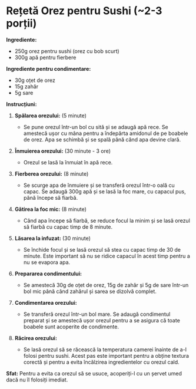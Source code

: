 # Rețetă Orez pentru Sushi (~2-3 porții)

**Ingrediente:**
- 250g orez pentru sushi (orez cu bob scurt)
- 300g apă pentru fierbere

**Ingrediente pentru condimentare:**
- 30g oțet de orez
- 15g zahăr
- 5g sare

**Instrucțiuni:**

1. **Spălarea orezului:** (5 minute)
   - Se pune orezul într-un bol cu sită și se adaugă apă rece.
   Se amestecă ușor cu mâna pentru a îndepărta amidonul
   de pe boabele de orez.
   Apa se schimbă și se spală până când apa devine clară.

2. **Înmuierea orezului:** (30 minute - 3 ore)
   - Orezul se lasă la înmuiat în apă rece.

3. **Fierberea orezului:** (8 minute)
   - Se scurge apa de înmuiere și se transferă orezul într-o oală cu capac.
   Se adaugă 300g apă și se lasă la foc mare, cu capacul pus,
   până începe să fiarbă.

4. **Gătirea la foc mic:** (8 minute)
   - Când apa începe să fiarbă, se reduce focul la minim și
   se lasă orezul să fiarbă cu capac timp de 8 minute.

5. **Lăsarea la infuzat:** (30 minute)
   - Se închide focul și se lasă orezul să stea cu capac timp de 30 de minute.
   Este important să nu se ridice capacul în acest timp pentru a nu se evapora apa.

6. **Prepararea condimentului:**
   - Se amestecă 30g de oțet de orez, 15g de zahăr și 5g de sare într-un bol mic 
   până când zahărul și sarea se dizolvă complet.

7. **Condimentarea orezului:** 
   - Se transferă orezul într-un bol mare. Se adaugă condimentul preparat și se 
   amestecă ușor orezul pentru a se asigura că toate boabele sunt acoperite de condimente.

8. **Răcirea orezului:**
   - Se lasă orezul să se răcească la temperatura camerei înainte de a-l folosi pentru sushi. 
   Acest pas este important pentru a obține textura corectă și pentru a evita încălzirea 
   ingredientelor cu orezul cald.

**Sfat:** Pentru a evita ca orezul să se usuce, acoperiți-l cu un șervet umed dacă nu îl 
folosiți imediat.


